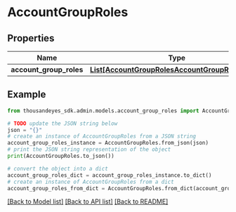 # AccountGroupRoles


## Properties

Name | Type | Description | Notes
------------ | ------------- | ------------- | -------------
**account_group_roles** | [**List[AccountGroupRolesAccountGroupRolesInner]**](AccountGroupRolesAccountGroupRolesInner.md) |  | [optional] 

## Example

```python
from thousandeyes_sdk.admin.models.account_group_roles import AccountGroupRoles

# TODO update the JSON string below
json = "{}"
# create an instance of AccountGroupRoles from a JSON string
account_group_roles_instance = AccountGroupRoles.from_json(json)
# print the JSON string representation of the object
print(AccountGroupRoles.to_json())

# convert the object into a dict
account_group_roles_dict = account_group_roles_instance.to_dict()
# create an instance of AccountGroupRoles from a dict
account_group_roles_from_dict = AccountGroupRoles.from_dict(account_group_roles_dict)
```
[[Back to Model list]](../README.md#documentation-for-models) [[Back to API list]](../README.md#documentation-for-api-endpoints) [[Back to README]](../README.md)


